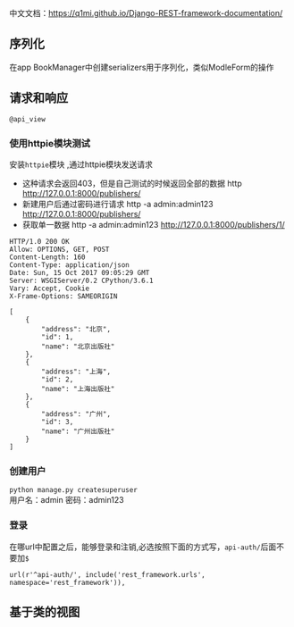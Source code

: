 
中文文档：https://q1mi.github.io/Django-REST-framework-documentation/

## 序列化

在app BookManager中创建serializers用于序列化，类似ModleForm的操作

## 请求和响应

`@api_view`

### 使用httpie模块测试

安装`httpie`模块 ,通过httpie模块发送请求  
- 这种请求会返回403，但是自己测试的时候返回全部的数据 http http://127.0.0.1:8000/publishers/
- 新建用户后通过密码进行请求 http -a admin:admin123  http://127.0.0.1:8000/publishers/
- 获取单一数据 http -a admin:admin123  http://127.0.0.1:8000/publishers/1/


```cython
HTTP/1.0 200 OK
Allow: OPTIONS, GET, POST
Content-Length: 160
Content-Type: application/json
Date: Sun, 15 Oct 2017 09:05:29 GMT
Server: WSGIServer/0.2 CPython/3.6.1
Vary: Accept, Cookie
X-Frame-Options: SAMEORIGIN

[
    {
        "address": "北京",
        "id": 1,
        "name": "北京出版社"
    },
    {
        "address": "上海",
        "id": 2,
        "name": "上海出版社"
    },
    {
        "address": "广州",
        "id": 3,
        "name": "广州出版社"
    }
]

```


### 创建用户

`python manage.py createsuperuser`   
用户名：admin
密码：admin123

### 登录

在哪url中配置之后，能够登录和注销,必选按照下面的方式写，`api-auth/`后面不要加`$`

`url(r'^api-auth/', include('rest_framework.urls', namespace='rest_framework')),`

## 基于类的视图



